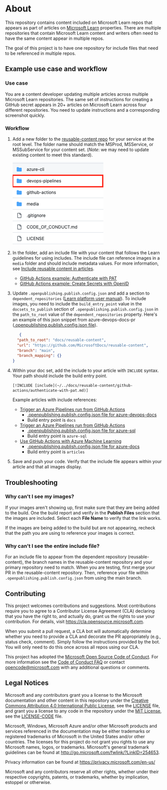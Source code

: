 # About

This repository contains content included on Microsoft Learn repos that appears as part of articles on [Microsoft Learn](https://learn.microsoft.com) properties. There are multiple repositories that contain Microsoft Learn content and writers often need to have the same content appear in multiple repos.

The goal of this project is to have one repository for include files that need to be referenced in multiple repos.

## Example use case and workflow

### Use case

You are a content developer updating multiple articles across multiple Microsoft Learn repositories. The same set of instructions for creating a GitHub secret appears in 20+ articles on Microsoft Learn across four different repositories. 
You need to update instructions and a corresponding screenshot quickly.

### Workflow

1. Add a new folder to the [reusable-content repo](https://github.com/MicrosoftDocs/reusable-content) for your service at the root level. The folder name should match the MSProd, MSService, or MSSubService for your content set. (_Note_: we may need to update existing content to meet this standard).
    
    ![Screenshot of service folders at root level.](media/service-level-folders.png?raw=true "Service folders")

2. In the folder, add an include file with your content that follows the Learn guidelines for using includes. The include file can reference images in a `media` folder and should include metadata values.  For more information, see [Include reusable content in articles](https://review.learn.microsoft.com/en-us/help/platform/includes-best-practices).
    * [GitHub Actions example: Authenticate with PAT](github-actions/authenticate-with-pat.md)
    * [GitHub Actions example: Create Secrets with OpenID](github-actions/create-secrets-with-openid.md)

3. Update `.openpublishing.publish.config.json` and add a section to `dependent_repositories` ([Learn platform user manual](https://review.learn.microsoft.com/en-us/help/platform/includes-best-practices?branch=main#cross-repo-includes)). To include images, you need to include the `build_entry_point` value in the `docsets_to_publish` section of `.openpublishing.publish.config.json` in the `path_to_root` value of the `dependent_repositories` property. Here's an example of this json snippet from azure-devops-docs-pr ([.openpublishing.publish.config.json file](https://github.com/MicrosoftDocs/azure-devops-docs/blob/main/.openpublishing.publish.config.json#L84)).

    ```json
       {
      "path_to_root": "docs/reusable-content",
      "url": "https://github.com/MicrosoftDocs/reusable-content",
      "branch": "main",
      "branch_mapping": {}
    }
    ```

4. Within your doc set, add the include to your article with `INCLUDE` syntax. Your path should include the build entry point.

    ```code
    [!INCLUDE [include](~/../docs/reusable-content/github-actions/authenticate-with-pat.md)]
    ```

    Example articles with include references:
    * [Trigger an Azure Pipelines run from GitHub Actions](https://raw.githubusercontent.com/MicrosoftDocs/azure-devops-docs/main/docs/pipelines/ecosystems/github-actions.md)
        * [.openpublishing.publish.config.json file for azure-devops-docs](https://github.com/MicrosoftDocs/azure-devops-docs/blob/main/.openpublishing.publish.config.json#L84)
        * Build entry point is `docs`
    * [Trigger an Azure Pipelines run from GitHub Actions](https://raw.githubusercontent.com/MicrosoftDocs/sql-docs/live/azure-sql/database/connect-github-actions-sql-db.md)
        * [.openpublishing.publish.config.json file for azure-sql](https://github.com/MicrosoftDocs/sql-docs/blob/live/.openpublishing.publish.config.json#L120)
        * Build entry point is `azure-sql`
    * [Use GitHub Actions with Azure Machine Learning](https://raw.githubusercontent.com/MicrosoftDocs/azure-docs/main/articles/machine-learning/how-to-github-actions-machine-learning.md)
        * [.openpublishing.publish.config.json file for azure-docs](https://github.com/MicrosoftDocs/azure-docs/blob/main/.openpublishing.publish.config.json#L888)
        * Build entry point is `articles`

5. Save and push your code. Verify that the include file appears within your article and that all images display. 

## Troubleshooting

### Why can't I see my images?

If your images aren't showing up, first make sure that they are being added to the build. One the build report and verify in the **Publish Files** section that the images are included. Select each **File Name** to verify that the link works.

If the images are being added to the build but are not appearing, recheck that the path you are using to reference your images is correct.

### Why can't I see the entire include file?

For an include file to appear from the dependent repository (reusable-content), the branch names in the reusable-content repository and your primary repository need to match. When you are testing, first merge your PR in the reusable-content repository. Then, reference your file within `.openpublishing.publish.config.json` from using the main branch. 

## Contributing

This project welcomes contributions and suggestions.  Most contributions require you to agree to a
Contributor License Agreement (CLA) declaring that you have the right to, and actually do, grant us
the rights to use your contribution. For details, visit https://cla.opensource.microsoft.com.

When you submit a pull request, a CLA bot will automatically determine whether you need to provide
a CLA and decorate the PR appropriately (e.g., status check, comment). Simply follow the instructions
provided by the bot. You will only need to do this once across all repos using our CLA.

This project has adopted the [Microsoft Open Source Code of Conduct](https://opensource.microsoft.com/codeofconduct/).
For more information see the [Code of Conduct FAQ](https://opensource.microsoft.com/codeofconduct/faq/) or
contact [opencode@microsoft.com](mailto:opencode@microsoft.com) with any additional questions or comments.

## Legal Notices

Microsoft and any contributors grant you a license to the Microsoft documentation and other content
in this repository under the [Creative Commons Attribution 4.0 International Public License](https://creativecommons.org/licenses/by/4.0/legalcode),
see the [LICENSE](LICENSE) file, and grant you a license to any code in the repository under the [MIT License](https://opensource.org/licenses/MIT), see the
[LICENSE-CODE](LICENSE-CODE) file.

Microsoft, Windows, Microsoft Azure and/or other Microsoft products and services referenced in the documentation
may be either trademarks or registered trademarks of Microsoft in the United States and/or other countries.
The licenses for this project do not grant you rights to use any Microsoft names, logos, or trademarks.
Microsoft's general trademark guidelines can be found at http://go.microsoft.com/fwlink/?LinkID=254653.

Privacy information can be found at https://privacy.microsoft.com/en-us/

Microsoft and any contributors reserve all other rights, whether under their respective copyrights, patents,
or trademarks, whether by implication, estoppel or otherwise.
